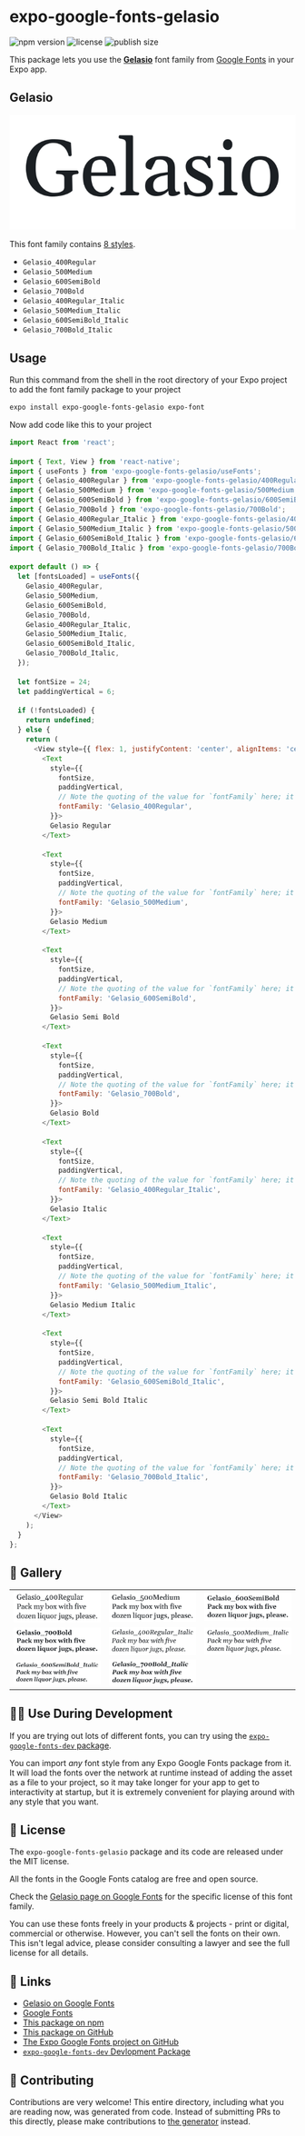 # expo-google-fonts-gelasio

![npm version](https://flat.badgen.net/npm/v/expo-google-fonts-gelasio)
![license](https://flat.badgen.net/github/license/expo/google-fonts)
![publish size](https://flat.badgen.net/packagephobia/install/expo-google-fonts-gelasio)

This package lets you use the [**Gelasio**](https://fonts.google.com/specimen/Gelasio) font family from [Google Fonts](https://fonts.google.com/) in your Expo app.

## Gelasio

![Gelasio](./font-family.png)

This font family contains [8 styles](#-gallery).

- `Gelasio_400Regular`
- `Gelasio_500Medium`
- `Gelasio_600SemiBold`
- `Gelasio_700Bold`
- `Gelasio_400Regular_Italic`
- `Gelasio_500Medium_Italic`
- `Gelasio_600SemiBold_Italic`
- `Gelasio_700Bold_Italic`

## Usage

Run this command from the shell in the root directory of your Expo project to add the font family package to your project
```sh
expo install expo-google-fonts-gelasio expo-font
```

Now add code like this to your project
```js
import React from 'react';

import { Text, View } from 'react-native';
import { useFonts } from 'expo-google-fonts-gelasio/useFonts';
import { Gelasio_400Regular } from 'expo-google-fonts-gelasio/400Regular';
import { Gelasio_500Medium } from 'expo-google-fonts-gelasio/500Medium';
import { Gelasio_600SemiBold } from 'expo-google-fonts-gelasio/600SemiBold';
import { Gelasio_700Bold } from 'expo-google-fonts-gelasio/700Bold';
import { Gelasio_400Regular_Italic } from 'expo-google-fonts-gelasio/400Regular_Italic';
import { Gelasio_500Medium_Italic } from 'expo-google-fonts-gelasio/500Medium_Italic';
import { Gelasio_600SemiBold_Italic } from 'expo-google-fonts-gelasio/600SemiBold_Italic';
import { Gelasio_700Bold_Italic } from 'expo-google-fonts-gelasio/700Bold_Italic';

export default () => {
  let [fontsLoaded] = useFonts({
    Gelasio_400Regular,
    Gelasio_500Medium,
    Gelasio_600SemiBold,
    Gelasio_700Bold,
    Gelasio_400Regular_Italic,
    Gelasio_500Medium_Italic,
    Gelasio_600SemiBold_Italic,
    Gelasio_700Bold_Italic,
  });

  let fontSize = 24;
  let paddingVertical = 6;

  if (!fontsLoaded) {
    return undefined;
  } else {
    return (
      <View style={{ flex: 1, justifyContent: 'center', alignItems: 'center' }}>
        <Text
          style={{
            fontSize,
            paddingVertical,
            // Note the quoting of the value for `fontFamily` here; it expects a string!
            fontFamily: 'Gelasio_400Regular',
          }}>
          Gelasio Regular
        </Text>

        <Text
          style={{
            fontSize,
            paddingVertical,
            // Note the quoting of the value for `fontFamily` here; it expects a string!
            fontFamily: 'Gelasio_500Medium',
          }}>
          Gelasio Medium
        </Text>

        <Text
          style={{
            fontSize,
            paddingVertical,
            // Note the quoting of the value for `fontFamily` here; it expects a string!
            fontFamily: 'Gelasio_600SemiBold',
          }}>
          Gelasio Semi Bold
        </Text>

        <Text
          style={{
            fontSize,
            paddingVertical,
            // Note the quoting of the value for `fontFamily` here; it expects a string!
            fontFamily: 'Gelasio_700Bold',
          }}>
          Gelasio Bold
        </Text>

        <Text
          style={{
            fontSize,
            paddingVertical,
            // Note the quoting of the value for `fontFamily` here; it expects a string!
            fontFamily: 'Gelasio_400Regular_Italic',
          }}>
          Gelasio Italic
        </Text>

        <Text
          style={{
            fontSize,
            paddingVertical,
            // Note the quoting of the value for `fontFamily` here; it expects a string!
            fontFamily: 'Gelasio_500Medium_Italic',
          }}>
          Gelasio Medium Italic
        </Text>

        <Text
          style={{
            fontSize,
            paddingVertical,
            // Note the quoting of the value for `fontFamily` here; it expects a string!
            fontFamily: 'Gelasio_600SemiBold_Italic',
          }}>
          Gelasio Semi Bold Italic
        </Text>

        <Text
          style={{
            fontSize,
            paddingVertical,
            // Note the quoting of the value for `fontFamily` here; it expects a string!
            fontFamily: 'Gelasio_700Bold_Italic',
          }}>
          Gelasio Bold Italic
        </Text>
      </View>
    );
  }
};

```

## 🔡 Gallery


||||
|-|-|-|
|![Gelasio_400Regular](.//400Regular/Gelasio_400Regular.ttf.png)|![Gelasio_500Medium](.//500Medium/Gelasio_500Medium.ttf.png)|![Gelasio_600SemiBold](.//600SemiBold/Gelasio_600SemiBold.ttf.png)||
|![Gelasio_700Bold](.//700Bold/Gelasio_700Bold.ttf.png)|![Gelasio_400Regular_Italic](.//400Regular_Italic/Gelasio_400Regular_Italic.ttf.png)|![Gelasio_500Medium_Italic](.//500Medium_Italic/Gelasio_500Medium_Italic.ttf.png)||
|![Gelasio_600SemiBold_Italic](.//600SemiBold_Italic/Gelasio_600SemiBold_Italic.ttf.png)|![Gelasio_700Bold_Italic](.//700Bold_Italic/Gelasio_700Bold_Italic.ttf.png)|||


## 👩‍💻 Use During Development

If you are trying out lots of different fonts, you can try using the [`expo-google-fonts-dev` package](https://github.com/freeboub/google-fonts/tree/master/font-packages/dev#readme).

You can import *any* font style from any Expo Google Fonts package from it. It will load the fonts
over the network at runtime instead of adding the asset as a file to your project, so it may take longer
for your app to get to interactivity at startup, but it is extremely convenient
for playing around with any style that you want.

## 📖 License

The `expo-google-fonts-gelasio` package and its code are released under the MIT license.

All the fonts in the Google Fonts catalog are free and open source.

Check the [Gelasio page on Google Fonts](https://fonts.google.com/specimen/Gelasio) for the specific license of this font family.

You can use these fonts freely in your products & projects - print or digital, commercial or otherwise. However, you can't sell the fonts on their own. This isn't legal advice, please consider consulting a lawyer and see the full license for all details.

## 🔗 Links

- [Gelasio on Google Fonts](https://fonts.google.com/specimen/Gelasio)
- [Google Fonts](https://fonts.google.com/)
- [This package on npm](https://www.npmjs.com/package/expo-google-fonts-gelasio)
- [This package on GitHub](https://github.com/freeboub/google-fonts/tree/master/font-packages/gelasio)
- [The Expo Google Fonts project on GitHub](https://github.com/freeboub/google-fonts)
- [`expo-google-fonts-dev` Devlopment Package](https://github.com/freeboub/google-fonts/tree/master/font-packages/dev)

## 🤝 Contributing

Contributions are very welcome! This entire directory, including what you are reading now, was generated from code. Instead of submitting PRs to this directly, please make contributions to [the generator](https://github.com/freeboub/google-fonts/tree/master/packages/generator) instead.
